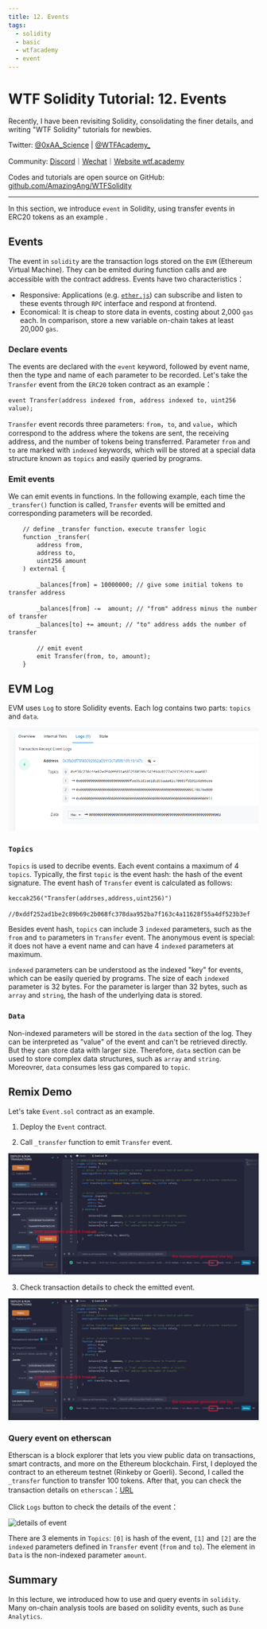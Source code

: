 ```yaml
---
title: 12. Events
tags:
  - solidity
  - basic
  - wtfacademy
  - event
---
```


# WTF Solidity Tutorial: 12. Events

Recently, I have been revisiting Solidity, consolidating the finer details, and writing "WTF Solidity" tutorials for newbies. 

Twitter: [@0xAA_Science](https://twitter.com/0xAA_Science) | [@WTFAcademy_](https://twitter.com/WTFAcademy_)

Community: [Discord](https://discord.wtf.academy)｜[Wechat](https://docs.google.com/forms/d/e/1FAIpQLSe4KGT8Sh6sJ7hedQRuIYirOoZK_85miz3dw7vA1-YjodgJ-A/viewform?usp=sf_link)｜[Website wtf.academy](https://wtf.academy)

Codes and tutorials are open source on GitHub: [github.com/AmazingAng/WTFSolidity](https://github.com/AmazingAng/WTFSolidity)

-----

In this section, we introduce `event` in Solidity, using transfer events in ERC20 tokens as an example .

## Events
The event in `solidity` are the transaction logs stored on the `EVM` (Ethereum Virtual Machine). They can be emited during function calls and are accessible with the contract address. Events have two characteristics：

- Responsive: Applications (e.g. [`ether.js`](https://learnblockchain.cn/docs/ethers.js/api-contract.html#id18)) can subscribe and listen to these events through `RPC` interface and respond at frontend.
- Economical: It is cheap to store data in events, costing about 2,000 `gas` each. In comparison, store a new variable on-chain takes at least 20,000 `gas`.

### Declare events
The events are declared with the `event` keyword, followed by event name, then the type and name of each parameter to be recorded. Let's take the `Transfer` event from the `ERC20` token contract as an example：
```solidity
event Transfer(address indexed from, address indexed to, uint256 value);
```
`Transfer` event records three parameters: `from`，`to`, and `value`，which correspond to the address where the tokens are sent, the receiving address, and the number of tokens being transferred. Parameter `from` and `to` are marked with `indexed` keywords, which will be stored at a special data structure known as `topics` and easily queried by programs.


### Emit events

We can emit events in functions. In the following example, each time the `_transfer()` function is called, `Transfer` events will be emitted and corresponding parameters will be recorded.
```solidity
    // define _transfer function，execute transfer logic
    function _transfer(
        address from,
        address to,
        uint256 amount
    ) external {

        _balances[from] = 10000000; // give some initial tokens to transfer address

        _balances[from] -=  amount; // "from" address minus the number of transfer
        _balances[to] += amount; // "to" address adds the number of transfer

        // emit event
        emit Transfer(from, to, amount);
    }
```

## EVM Log

EVM uses `Log` to store Solidity events. Each log contains two parts: `topics` and `data`.

![](img/12-3.jpg)

### `Topics`

`Topics` is used to decribe events. Each event contains a maximum of 4 `topics`. Typically, the first `topic` is the event hash: the hash of the event signature. The event hash of `Transfer` event is calculated as follows:

```solidity
keccak256("Transfer(addrses,address,uint256)")

//0xddf252ad1be2c89b69c2b068fc378daa952ba7f163c4a11628f55a4df523b3ef
```

Besides event hash, `topics` can include 3 `indexed` parameters, such as the `from` and `to` parameters in `Transfer` event. The anonymous event is special: it does not have a event name and can have 4 `indexed` parameters at maximum.

`indexed` parameters can be understood as the indexed "key" for events, which can be easily queried by programs. The size of each `indexed` parameter is 32 bytes. For the parameter is larger than 32 bytes, such as `array` and `string`, the hash of the underlying data is stored.

### `Data`

Non-indexed parameters will be stored in the `data` section of the log. They can be interpreted as "value" of the event and can't be retrieved directly. But they can store data with larger size. Therefore, `data` section can be used to store complex data structures, such as `array` and `string`. Moreovrer, `data` consumes less gas compared to `topic`.

## Remix Demo
Let's take `Event.sol` contract as an example.

1. Deploy the `Event` contract.

2. Call `_transfer` function to emit `Transfer` event.

![](./img/12-1_en.jpg)

3. Check transaction details to check the emitted event.

![](./img/12-1_en.jpg)

### Query event on etherscan

Etherscan is a block explorer that lets you view public data on transactions, smart contracts, and more on the Ethereum blockchain. First, I deployed the contract to an ethereum testnet (Rinkeby or Goerli). Second, I called the `_transfer` function to transfer 100 tokens. After that, you can check the transaction details on `etherscan`：[URL](https://rinkeby.etherscan.io/tx/0x8cf87215b23055896d93004112bbd8ab754f081b4491cb48c37592ca8f8a36c7)

Click `Logs` button to check the details of the event：

![details of event](https://images.mirror-media.xyz/publication-images/gx6_wDMYEl8_Gc_JkTIKn.png?height=980&width=1772)

There are 3 elements in `Topics`: `[0]` is hash of the event, `[1]` and `[2]` are the `indexed` parameters defined in `Transfer` event (`from` and `to`). The element in `Data` is the non-indexed parameter `amount`.

## Summary
In this lecture, we introduced how to use and query events in `solidity`. Many on-chain analysis tools are based on solidity events, such as `Dune Analytics`.
